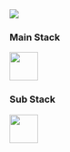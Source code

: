 
<img src="https://capsule-render.vercel.app/api?type=Waving&color=timeGradient&height=200&section=header&text=GiJunsGithub&fontSize=90" />

### Main Stack
<image src="https://github.com/gijun0725/gijun0725/assets/119472512/03dabc79-3f75-4797-83c4-273cf195cc62" height="50">
  
### Sub Stack
<image src="https://github.com/gijun0725/gijun0725/assets/119472512/51cc6677-b81f-4aec-8d8c-d94f26a48194" height="50">

